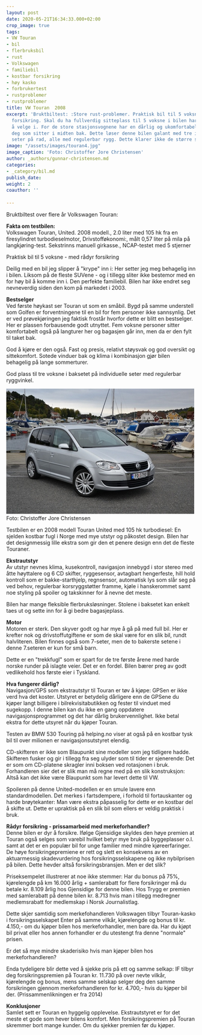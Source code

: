 ```yaml
---
layout: post
date: 2020-05-21T16:34:33.000+02:00
crop_image: true
tags:
- VW Touran
- bil
- flerbruksbil
- rust
- Volkswagen
- familiebil
- kostbar forsikring
- høy kasko
- forbrukertest
- rustproblemer
- rustproblemer
title: VW Touran  2008
excerpt: 'Bruktbiltest: :Store rust-problemer. Praktisk bil til 5 voksne - med rådyr
  forsikring. Skal du ha fullverdig sitteplass til 5 voksne i bilen har du ikke mye
  å velge i. For de store stasjonsvognene har en dårlig og ukomfortabel løsning for
  deg som sitter i midten bak. Dette løser denne bilen galant med tre individuelle
  seter på rad, alle med regulerbar rygg. Dette klarer ikke de større stasjonsvognene.'
image: "/assets/images/touran4.jpg"
image_caption: 'Foto: Christoffer Jore Christensen'
author: _authors/gunnar-christensen.md
categories:
- _category/bil.md
publish_date: 
weight: 2
coauthor: ''

---
```

Bruktbiltest over flere år Volkswagen Touran:

**Fakta om testbilen:**  
Volkswagen Touran, United. 2008 modell., 2.0 liter med 105 hk fra en firesylindret turbodieselmotor, Drivstofføkonomi:, målt 0,57 liter på mila på langkjøring-test. Sekstrinns manuell girkasse., NCAP-testet med 5 stjerner

Praktisk bil til 5 voksne - med rådyr forsikring

Deilig med en bil jeg slipper å "krype" inn i: Her setter jeg meg behagelig inn i bilen. Liksom på de fleste SUVene - og i tillegg sliter ikke bestemor med en for høy bil å komme inn i. Den perfekte familiebil. Bilen har ikke endret seg nevneverdig siden den kom på markedet i 2003.

**Bestselger**  
Ved første høykast ser Touran ut som en småbil. Bygd på samme understell som Golfen er forventningene til en bil for fem personer ikke sannsynlig. Det er ved prøvekjøringen jeg faktisk frostår hvorfor dette er blitt en bestselger. Her er plassen forbausende godt utnyttet. Fem voksne personer sitter komfortabelt også på langturer her og bagasjen går inn, men da er den fylt til taket bak.

God å kjøre er den også. Fast og presis, relativt støysvak og god oversikt og sittekomfort. Sotede vinduer bak og klima i kombinasjon gjør bilen behagelig på lange sommerturer.

God plass til tre voksne i baksetet på individuelle seter med regulerbar ryggvinkel.

![](/assets/images/touran13.jpg)  
Foto: Christoffer Jore Christensen

Testbilen er en 2008 modell Touran United med 105 hk turbodiesel: En sjelden kostbar fugl i Norge med mye utstyr og påkostet design. Bilen har det designmessig lille ekstra som gir den et penere design enn det de fleste Touraner.

**Ekstrautstyr**  
Av utstyr nevnes klima, kusekontroll, navigasjon innebygd i stor stereo med åtte høyttalere og 6 CD skifter, ryggesensor, avtagbart hengerfeste, hill hold kontroll som er bakke-starthjelp, regnsensor, automatisk lys som slår seg på ved behov, regulerbar korsryggstøtter framme, kjøle i hanskerommet samt noe styling på spoiler og takskinner for å nevne det meste.

Bilen har mange fleksible flerbruksløsninger. Stolene i baksetet kan enkelt taes ut og sette inn for å gi bedre bagasjeplass.

**Motor**  
Motoren er sterk. Den skyver godt og har mye å gå på med full bil. Her er krefter nok og drivstoffutgiftene er som de skal være for en slik bil, rundt halvliteren. Bilen finnes også som 7-seter, men de to bakerste setene i denne 7.seteren er kun for små barn.

Dette er en "trekkfugl" som er spart for de tre første årene med harde norske runder på islagte veier. Det er en fordel. Bilen bærer preg av godt vedlikehold hos første eier i Tyskland.

**Hva fungerer dårlig?**  
Navigasjon/GPS som ekstrautstyr til Touran er tøv å kjøpe: GPSen er ikke verd hva det koster. Utstyret er betydelig dårligere enn de GPSene du kjøper langt billigere i bilrekvisitabutikken og fester til vinduet med sugekopp. I denne bilen kan du ikke en gang oppdatere navigasjonsprogrammet og det har dårlig brukervennlighet. Ikke betal ekstra for dette utsyret når du kjøper Touran.

Testen av BMW 530 Touring på helping.no viser at også på en kostbar tysk bil til over milionen er navigasjonsutstyret elendig.

CD-skifteren er ikke som Blaupunkt sine modeller som jeg tidligere hadde. Skifteren fusker og gir i tillegg fra seg ulyder som til tider er sjenerende: Det er som om CD-platene skragler inni boksen ved rotasjonen i bruk. Forhandleren sier det er slik man må regne med på en slik konstruksjon: Altså kan det ikke være Blaupunkt som har levert dette til VW.

Spoileren på denne United-modellen er en smule lavere enn standardmodellen. Det merkes i fartsdempere, i forhold til fortauskanter og harde brøytekanter: Man være ekstra påpasselig for dette er en kostbar del å skifte ut. Dette er upraktisk på en slik bil som ellers er veldig praktisk i bruk.

**Rådyr forsikring - prissamarbeid med merkeforhandler?**  
Denne bilen er dyr å forsikre. Ifølge Gjensidige skyldes den høye premien at Touran også selges som varebil hvilket betyr mye bruk på byggeplasser o.l. samt at det er en populær bil for unge familier med mindre kjøreerfaringer. De høye forsikringepremiene er rett og slett en konsekvens av en aktuarmessig skadevurdering hos forsikringsselskapene og ikke nybilprisen på bilen. Dette hevder altså forsikringsbransjen. Men er det slik?

Priseksempelet illustrerer at noe ikke stemmer: Har du bonus på 75%, kjørelengde på km 16.000 årlig + samlerabatt for flere forsikringer må du betale kr. 8.109 årlig hos Gjensidige for denne bilen. Hos Trygg er premien med samlerabatt på denne bilen kr. 8.713 hvis man i tillegg medregner medlemsrabatt for medlemskap i Norsk Journalistlag.

Dette skjer samtidig som merkefohandleren Volkswagen tilbyr Touran-kasko i forsikringsselskapet Enter på samme vilkår, kjørelengde og bonus til kr. 4.150,- om du kjøper bilen hos merkeforhandler, men bare da. Har du kjøpt bil privat eller hos annen forhandler er du utestengt fra denne "normale" prisen.

Er det så mye mindre skaderisiko hvis man kjøper bilen hos merkeforhandleren?

Enda tydeligere blir dette ved å sjekke pris på ett og samme selkap: IF tilbyr deg forsikringspremien på Touran kr. 11.730 på over nevte vilkår, kjørelengde og bonus, mens samme selskap selger deg den samme forsikringen gjennom merkeforhandleren for kr. 4.700,- hvis du kjøper bil der. (Prissammenlikningen er fra 2014)

**Konklusjoner**  
Samlet sett er Touran en hyggelig opplevelse. Ekstrautstyret er for det meste et gode som hever bilens komfort. Men forsikringspremien på Touran skremmer bort mange kunder. Om du sjekker premien før du kjøper.